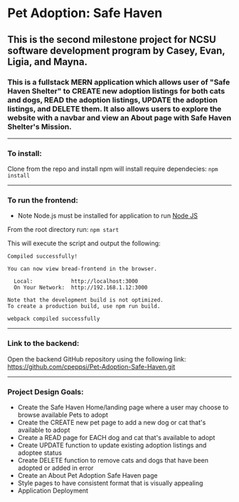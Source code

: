 # Pet Adoption: Safe Haven

## This is the second milestone project for NCSU software development program by Casey, Evan, Ligia, and Mayna.

### This is a fullstack MERN application which allows user of "Safe Haven Shelter" to CREATE new adoption listings for both cats and dogs, READ the adoption listings, UPDATE the adoption listings, and DELETE them. It also allows users to explore the website with a navbar and view an About page with Safe Haven Shelter's Mission.

---
### To install:

Clone from the repo and install npm will install require dependecies:
```npm install```

---
### To run the frontend: 

* Note Node.js must be installed for application to run [Node JS](https://nodejs.org/en/download/)

From the root directory run:
``` npm start ```

This will execute the script and output the following: 
```
Compiled successfully!

You can now view bread-frontend in the browser.  

  Local:            http://localhost:3000        
  On Your Network:  http://192.168.1.12:3000     

Note that the development build is not optimized.
To create a production build, use npm run build. 

webpack compiled successfully
  ```

---
### Link to the backend:

Open the backend GitHub repository using the following link:
https://github.com/cpeppsi/Pet-Adoption-Safe-Haven.git

---
### Project Design Goals:

* Create the Safe Haven Home/landing page where a user may choose to browse available Pets to adopt
* Create the CREATE new pet page to add a new dog or cat that's available to adopt
* Create a READ page for EACH dog and cat that's available to adopt
* Create UPDATE function to update existing adoption listings and adoptee status
* Create DELETE function to remove cats and dogs that have been adopted or added in error 
* Create an About Pet Adoption Safe Haven page
* Style pages to have consistent format that is visually appealing
* Application Deployment
